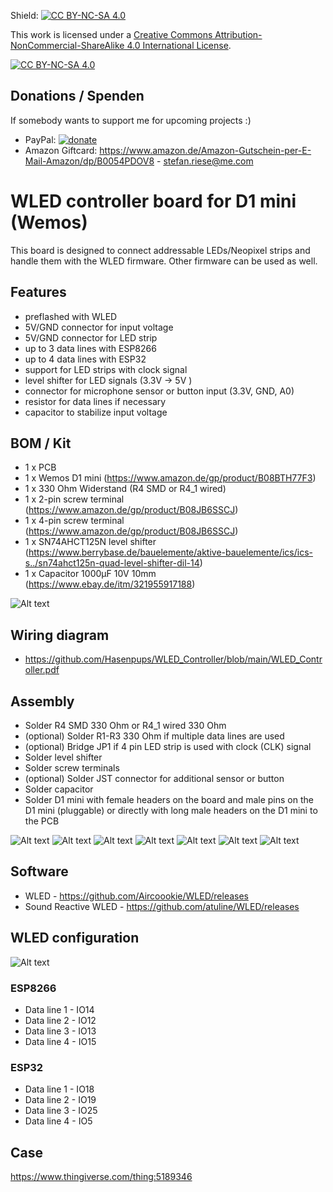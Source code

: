 Shield: [![CC BY-NC-SA 4.0][cc-by-nc-sa-shield]][cc-by-nc-sa]

This work is licensed under a
[Creative Commons Attribution-NonCommercial-ShareAlike 4.0 International License][cc-by-nc-sa].

[![CC BY-NC-SA 4.0][cc-by-nc-sa-image]][cc-by-nc-sa]

[cc-by-nc-sa]: http://creativecommons.org/licenses/by-nc-sa/4.0/
[cc-by-nc-sa-image]: https://licensebuttons.net/l/by-nc-sa/4.0/88x31.png
[cc-by-nc-sa-shield]: https://img.shields.io/badge/License-CC%20BY--NC--SA%204.0-lightgrey.svg


## Donations / Spenden
If somebody wants to support me for upcoming projects :)  
- PayPal:  [![donate](https://www.paypalobjects.com/de_DE/DE/i/btn/btn_donate_LG.gif)](https://www.paypal.com/donate/?hosted_button_id=T25NKW8BXJ7J8)
- Amazon Giftcard: https://www.amazon.de/Amazon-Gutschein-per-E-Mail-Amazon/dp/B0054PDOV8 - stefan.riese@me.com

# WLED controller board for D1 mini (Wemos)
This board is designed to connect addressable LEDs/Neopixel strips and handle them with the WLED firmware. Other firmware can be used as well.

## Features
- preflashed with WLED
- 5V/GND connector for input voltage
- 5V/GND connector for LED strip
- up to 3 data lines with ESP8266
- up to 4 data lines with ESP32
- support for LED strips with clock signal
- level shifter for LED signals (3.3V -> 5V )
- connector for microphone sensor or button input (3.3V, GND, A0)
- resistor for data lines if necessary
- capacitor to stabilize input voltage

## BOM / Kit
- 1 x PCB
- 1 x Wemos D1 mini (https://www.amazon.de/gp/product/B08BTH77F3)
- 1 x 330 Ohm Widerstand (R4 SMD or R4_1 wired)
- 1 x 2-pin screw terminal (https://www.amazon.de/gp/product/B08JB6SSCJ)
- 1 x 4-pin screw terminal (https://www.amazon.de/gp/product/B08JB6SSCJ)
- 1 x SN74AHCT125N level shifter (https://www.berrybase.de/bauelemente/aktive-bauelemente/ics/ics-s../sn74ahct125n-quad-level-shifter-dil-14)
- 1 x Capacitor 1000µF 10V 10mm (https://www.ebay.de/itm/321955917188)

![Alt text](./images/IMG_7098.jpeg?raw=true "content")

## Wiring diagram
- https://github.com/Hasenpups/WLED_Controller/blob/main/WLED_Controller.pdf

## Assembly
- Solder R4 SMD 330 Ohm or R4_1 wired 330 Ohm
- (optional) Solder R1-R3 330 Ohm if multiple data lines are used
- (optional) Bridge JP1 if 4 pin LED strip is used with clock (CLK) signal
- Solder level shifter
- Solder screw terminals
- (optional) Solder JST connector for additional sensor or button
- Solder capacitor
- Solder D1 mini with female headers on the board and male pins on the D1 mini (pluggable) or directly with long male headers on the D1 mini to the PCB

![Alt text](./images/IMG_7087.jpeg?raw=true "solder1")
![Alt text](./images/IMG_7088.jpeg?raw=true "solder2")
![Alt text](./images/IMG_7089.jpeg?raw=true "solder3")
![Alt text](./images/IMG_7090.jpeg?raw=true "solder4")
![Alt text](./images/IMG_7091.jpeg?raw=true "solder5")
![Alt text](./images/IMG_7092.jpeg?raw=true "solder6")
![Alt text](./images/IMG_7093.jpeg?raw=true "solder7")

## Software
- WLED - https://github.com/Aircoookie/WLED/releases
- Sound Reactive WLED - https://github.com/atuline/WLED/releases

## WLED configuration

![Alt text](./images/Output_config.png?raw=true "outputConfig")

### ESP8266
- Data line 1 - IO14
- Data line 2 - IO12
- Data line 3 - IO13
- Data line 4 - IO15

### ESP32
- Data line 1 - IO18
- Data line 2 - IO19
- Data line 3 - IO25
- Data line 4 - IO5

## Case
https://www.thingiverse.com/thing:5189346
